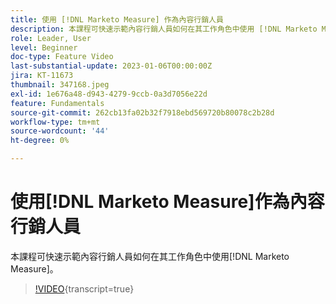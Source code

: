```yaml
---
title: 使用 [!DNL Marketo Measure] 作為內容行銷人員
description: 本課程可快速示範內容行銷人員如何在其工作角色中使用 [!DNL Marketo Measure] 。
role: Leader, User
level: Beginner
doc-type: Feature Video
last-substantial-update: 2023-01-06T00:00:00Z
jira: KT-11673
thumbnail: 347168.jpeg
exl-id: 1e676a48-d943-4279-9ccb-0a3d7056e22d
feature: Fundamentals
source-git-commit: 262cb13fa02b32f7918ebd569720b80078c2b28d
workflow-type: tm+mt
source-wordcount: '44'
ht-degree: 0%

---
```


# 使用[!DNL Marketo Measure]作為內容行銷人員

本課程可快速示範內容行銷人員如何在其工作角色中使用[!DNL Marketo Measure]。

>[!VIDEO](https://video.tv.adobe.com/v/347168/?learn=on){transcript=true}

